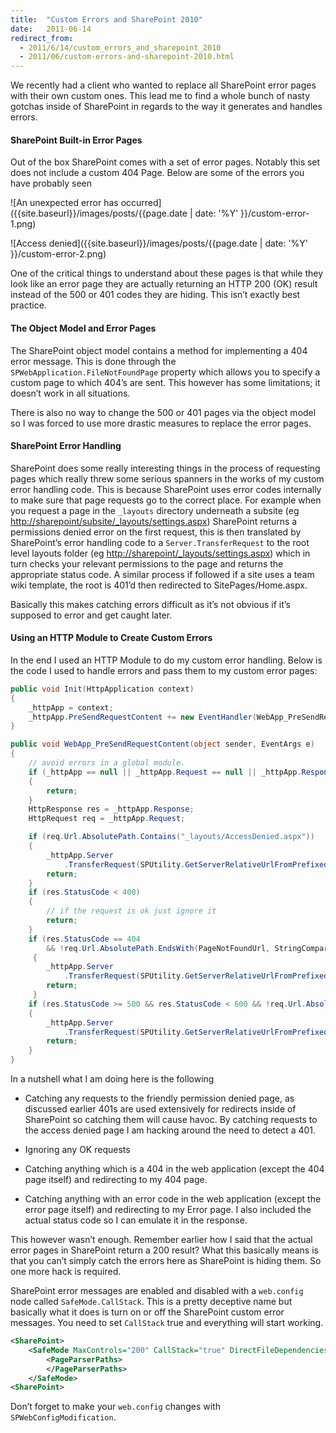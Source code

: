 ```yaml
---
title:  "Custom Errors and SharePoint 2010"
date:   2011-06-14
redirect_from:
  - 2011/6/14/custom_errors_and_sharepoint_2010
  - 2011/06/custom-errors-and-sharepoint-2010.html
---
```

We recently had a client who wanted to replace all SharePoint error pages with their own custom ones. This lead me to find a whole bunch of nasty gotchas inside of SharePoint in regards to the way it generates and handles errors.

#### SharePoint Built-in Error Pages

Out of the box SharePoint comes with a set of error pages. Notably this set does not include a custom 404 Page. Below are some of the errors you have probably seen

![An unexpected error has occurred]({{site.baseurl}}/images/posts/{{page.date | date: '%Y' }}/custom-error-1.png)

![Access denied]({{site.baseurl}}/images/posts/{{page.date | date: '%Y' }}/custom-error-2.png)

One of the critical things to understand about these pages is that while they look like an error page they are actually returning an HTTP 200 (OK) result instead of the 500 or 401 codes they are hiding. This isn’t exactly best practice.

#### The Object Model and Error Pages

The SharePoint object model contains a method for implementing a 404 error message. This is done through the `SPWebApplication.FileNotFoundPage` property which allows you to specify a custom page to which 404’s are sent. This however has some limitations; it doesn’t work in all situations.

There is also no way to change the 500 or 401 pages via the object model so I was forced to use more drastic measures to replace the error pages.

<h4>SharePoint Error Handling</h4>

SharePoint does some really interesting things in the process of requesting pages which really threw some serious spanners in the works of my custom error handling code. This is because SharePoint uses error codes internally to make sure that page requests go to the correct place. For example when you request a page in the `_layouts` directory underneath a subsite (eg [http://sharepoint/subsite/_layouts/settings.aspx](#)) SharePoint returns a permissions denied error on the first request, this is then translated by SharePoint’s error handling code to a `Server.TransferRequest` to the root level layouts folder (eg [http://sharepoint/_layouts/settings.aspx](#)) which in turn checks your relevant permissions to the page and returns the appropriate status code. A similar process if followed if a site uses a team wiki template, the root is 401’d then redirected to SitePages/Home.aspx.

Basically this makes catching errors difficult as it’s not obvious if it’s supposed to error and get caught later.

#### Using an HTTP Module to Create Custom Errors

In the end I used an HTTP Module to do my custom error handling. Below is the code I used to handle errors and pass them to my custom error pages:

``` csharp
public void Init(HttpApplication context)
{
	_httpApp = context;
	_httpApp.PreSendRequestContent += new EventHandler(WebApp_PreSendRequestContent);
}

public void WebApp_PreSendRequestContent(object sender, EventArgs e)
{
	// avoid errors in a global module.
	if (_httpApp == null || _httpApp.Request == null || _httpApp.Response == null)
	{
		return;
	}
	HttpResponse res = _httpApp.Response;
	HttpRequest req = _httpApp.Request;

	if (req.Url.AbsolutePath.Contains("_layouts/AccessDenied.aspx"))
	{
	 	_httpApp.Server
			.TransferRequest(SPUtility.GetServerRelativeUrlFromPrefixedUrl("~site/" + AccessDeniedUrl));
		return;
	}
	if (res.StatusCode < 400)
	{
		// if the request is ok just ignore it
		return;
	}
	if (res.StatusCode == 404
		&& !req.Url.AbsolutePath.EndsWith(PageNotFoundUrl, StringComparison.InvariantCultureIgnoreCase))
	 {
	 	_httpApp.Server
			.TransferRequest(SPUtility.GetServerRelativeUrlFromPrefixedUrl("~site/" + PageNotFoundUrl));
		return;
	 }
	if (res.StatusCode >= 500 && res.StatusCode < 600 && !req.Url.AbsolutePath.EndsWith(ErrorUrl, StringComparison.InvariantCultureIgnoreCase))
	{
		_httpApp.Server
			.TransferRequest(SPUtility.GetServerRelativeUrlFromPrefixedUrl("~site/" + ErrorUrl + "?statuscode=" + res.StatusCode));
		return;
	}
}
```

In a nutshell what I am doing here is the following

* Catching any requests to the friendly permission denied page, as discussed earlier 401s are used extensively for redirects inside of SharePoint so catching them will cause havoc. By catching requests to the access denied page I am hacking around the need to detect a 401.

* Ignoring any OK requests

* Catching anything which is a 404 in the web application (except the 404 page itself) and redirecting to my 404 page.

* Catching anything with an error code in the web application (except the error page itself) and redirecting to my Error page. I also included the actual status code so I can emulate it in the response.

This however wasn’t enough. Remember earlier how I said that the actual error pages in SharePoint return a 200 result? What this basically means is that you can’t simply catch the errors here as SharePoint is hiding them. So one more hack is required.

SharePoint error messages are enabled and disabled with a `web.config` node called `SafeMode.CallStack`. This is a pretty deceptive name but basically what it does is turn on or off the SharePoint custom error messages. You need to set `CallStack` true and everything will start working.


``` xml
<SharePoint>
	<SafeMode MaxControls="200" CallStack="true" DirectFileDependencies="10" TotalFileDependencies="50" AllowPageLevelTrace="false">
		<PageParserPaths>
		</PageParserPaths>
	</SafeMode>
<SharePoint>
```

Don’t forget to make your `web.config` changes with `SPWebConfigModification`.

